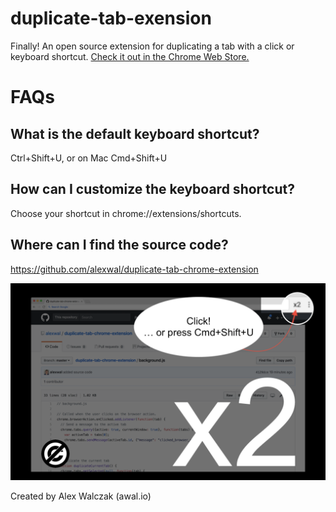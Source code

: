 # duplicate-tab-exension

Finally! An open source extension for duplicating a tab with a click or keyboard shortcut.
[Check it out in the Chrome Web Store.](https://chrome.google.com/webstore/detail/lgfojgkhjjjkkfmhogmckcopmmpmpdjf)

FAQs
====

What is the default keyboard shortcut?
-----------------------------------------

Ctrl+Shift+U, or on Mac Cmd+Shift+U

How can I customize the keyboard shortcut?
---------------------------------------------

Choose your shortcut in chrome://extensions/shortcuts.

Where can I find the source code?
------------------------------------
https://github.com/alexwal/duplicate-tab-chrome-extension

![Duplicate Tab by awal.io](chrome_store_images/duplicate_tab_screenshot_image_1280_800.png)

Created by Alex Walczak (awal.io)


